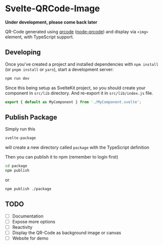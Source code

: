 # Svelte-QRCode-Image
**Under development, please come back later**

QR-Code generated using [qrcode](https://www.npmjs.com/package/qrcode) ([node-qrcode](https://github.com/soldair/node-qrcode)) and display via `<img>` element, with TypeScript support.


## Developing

Once you've created a project and installed dependencies with `npm install` (or `pnpm install` or `yarn`), start a development server:

```bash
npm run dev
```

Since this being setup as SvelteKit project, so you should create your component in `src/lib` directory.
And re-export it in `src/lib/index.js` file.
```javascript
export { default as MyComponent } from './MyComponent.svelte';
```

## Publish Package
Simply run this
```bash
svelte-package
```
will create a new directory called `package` with the TypeScript definition
<br>

Then you can publish it to npm (remember to login first)
```bash
cd package
npm publish
```
or 
```bash
npm publish ./package
```

## TODO
- [ ] Documentation
- [ ] Expose more options
- [ ] Reactivity
- [ ] Display the QR-Code as background image or canvas
- [ ] Website for demo
